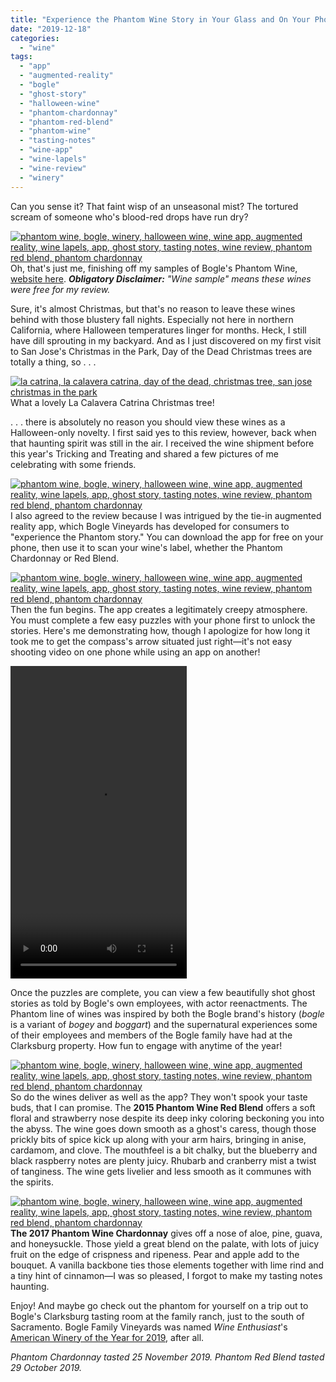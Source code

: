 ```yaml
---
title: "Experience the Phantom Wine Story in Your Glass and On Your Phone"
date: "2019-12-18"
categories:
  - "wine"
tags:
  - "app"
  - "augmented-reality"
  - "bogle"
  - "ghost-story"
  - "halloween-wine"
  - "phantom-chardonnay"
  - "phantom-red-blend"
  - "phantom-wine"
  - "tasting-notes"
  - "wine-app"
  - "wine-lapels"
  - "wine-review"
  - "winery"
---
```


Can you sense it? That faint wisp of an unseasonal mist? The tortured scream of someone who's blood-red drops have run dry?

[![phantom wine, bogle, winery, halloween wine, wine app, augmented reality, wine lapels, app, ghost story, tasting notes, wine review, phantom red blend, phantom chardonnay](https://thegourmez-wpmedia.s3.amazonaws.com/2019/12/Bogle-Phantom-004-375x500.jpg)](https://thegourmez-wpmedia.s3.amazonaws.com/2019/12/Bogle-Phantom-004.jpg)Oh, that's just me, finishing off my samples of Bogle's Phantom Wine, [website here](http://phantomwine.com/). **_Obligatory Disclaimer:_** _"Wine sample" means these wines were free for my review._

Sure, it's almost Christmas, but that's no reason to leave these wines behind with those blustery fall nights. Especially not here in northern California, where Halloween temperatures linger for months. Heck, I still have dill sprouting in my backyard. And as I just discovered on my first visit to San Jose's Christmas in the Park, Day of the Dead Christmas trees are totally a thing, so . . .




<div class="caption">

[![la catrina, la calavera catrina, day of the dead, christmas tree, san jose christmas in the park](https://thegourmez-wpmedia.s3.amazonaws.com/2019/12/Catrina-1-375x500.jpg)](https://thegourmez-wpmedia.s3.amazonaws.com/2019/12/Catrina-1.jpg) What a lovely La Calavera Catrina Christmas tree!</div>


. . . there is absolutely no reason you should view these wines as a Halloween-only novelty. I first said yes to this review, however, back when that haunting spirit was still in the air. I received the wine shipment before this year's Tricking and Treating and shared a few pictures of me celebrating with some friends.

[![phantom wine, bogle, winery, halloween wine, wine app, augmented reality, wine lapels, app, ghost story, tasting notes, wine review, phantom red blend, phantom chardonnay](https://thegourmez-wpmedia.s3.amazonaws.com/2019/12/Bogle-Phantom-001-500x375.jpg)](https://thegourmez-wpmedia.s3.amazonaws.com/2019/12/Bogle-Phantom-001.jpg)I also agreed to the review because I was intrigued by the tie-in augmented reality app, which Bogle Vineyards has developed for consumers to "experience the Phantom story." You can download the app for free on your phone, then use it to scan your wine's label, whether the Phantom Chardonnay or Red Blend.

[![phantom wine, bogle, winery, halloween wine, wine app, augmented reality, wine lapels, app, ghost story, tasting notes, wine review, phantom red blend, phantom chardonnay](https://thegourmez-wpmedia.s3.amazonaws.com/2019/12/Bogle-Phantom-009-375x500.jpg)](https://thegourmez-wpmedia.s3.amazonaws.com/2019/12/Bogle-Phantom-009.jpg)Then the fun begins. The app creates a legitimately creepy atmosphere. You must complete a few easy puzzles with your phone first to unlock the stories. Here's me demonstrating how, though I apologize for how long it took me to get the compass's arrow situated just right—it's not easy shooting video on one phone while using an app on another!

<video width="281.5" height="500" controls src="https://thegourmez-wpmedia.s3.amazonaws.com/2019/12/Bogle-Phantom-015.mp4"></video>

Once the puzzles are complete, you can view a few beautifully shot ghost stories as told by Bogle's own employees, with actor reenactments. The Phantom line of wines was inspired by both the Bogle brand's history (_bogle_ is a variant of _bogey_ and _boggart_) and the supernatural experiences some of their employees and members of the Bogle family have had at the Clarksburg property. How fun to engage with anytime of the year!

[![phantom wine, bogle, winery, halloween wine, wine app, augmented reality, wine lapels, app, ghost story, tasting notes, wine review, phantom red blend, phantom chardonnay](https://thegourmez-wpmedia.s3.amazonaws.com/2019/12/Bogle-Phantom-007-375x500.jpg)](https://thegourmez-wpmedia.s3.amazonaws.com/2019/12/Bogle-Phantom-007.jpg)So do the wines deliver as well as the app? They won't spook your taste buds, that I can promise. The **2015 Phantom Wine Red Blend** offers a soft floral and strawberry nose despite its deep inky coloring beckoning you into the abyss. The wine goes down smooth as a ghost's caress, though those prickly bits of spice kick up along with your arm hairs, bringing in anise, cardamom, and clove. The mouthfeel is a bit chalky, but the blueberry and black raspberry notes are plenty juicy. Rhubarb and cranberry mist a twist of tanginess. The wine gets livelier and less smooth as it communes with the spirits.

[![phantom wine, bogle, winery, halloween wine, wine app, augmented reality, wine lapels, app, ghost story, tasting notes, wine review, phantom red blend, phantom chardonnay](https://thegourmez-wpmedia.s3.amazonaws.com/2019/12/Bogle-Phantom-010-375x500.jpg)](https://thegourmez-wpmedia.s3.amazonaws.com/2019/12/Bogle-Phantom-010.jpg)**The 2017 Phantom Wine Chardonnay** gives off a nose of aloe, pine, guava, and honeysuckle. Those yield a great blend on the palate, with lots of juicy fruit on the edge of crispness and ripeness. Pear and apple add to the bouquet. A vanilla backbone ties those elements together with lime rind and a tiny hint of cinnamon—I was so pleased, I forgot to make my tasting notes haunting.

Enjoy! And maybe go check out the phantom for yourself on a trip out to Bogle's Clarksburg tasting room at the family ranch, just to the south of Sacramento. Bogle Family Vineyards was named _Wine Enthusiast_'s [American Winery of the Year for 2019](https://www.winemag.com/gallery/wsa2019winners/#gallery-carousel-9), after all.

_Phantom Chardonnay tasted 25 November 2019. Phantom Red Blend tasted 29 October 2019._
